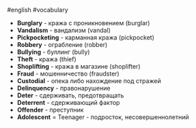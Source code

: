 #english #vocabulary 
- **Burglary** - кража с проникновением (burglar)
- **Vandalism** - вандализм (vandal)
- **Pickpocketing** - карманная кража (pickpocket)
- **Robbery** - ограбление (robber)
- **Bullying** - буллинг (bully)
- **Theft** - кража (thief)
- **Shoplifting** - кража в магазине (shoplifter)
- **Fraud** - мошенничество (fraudster)
- **Custodial** - опека либо нахождение под стражей
- **Delinquency** - правонарушение
- **Deter** - сдерживать, предотвращать
- **Deterrent** - сдерживающий фактор
- **Offender** - преступник
- **Adolescent** = Teenager - подросток, несовершеннолетний